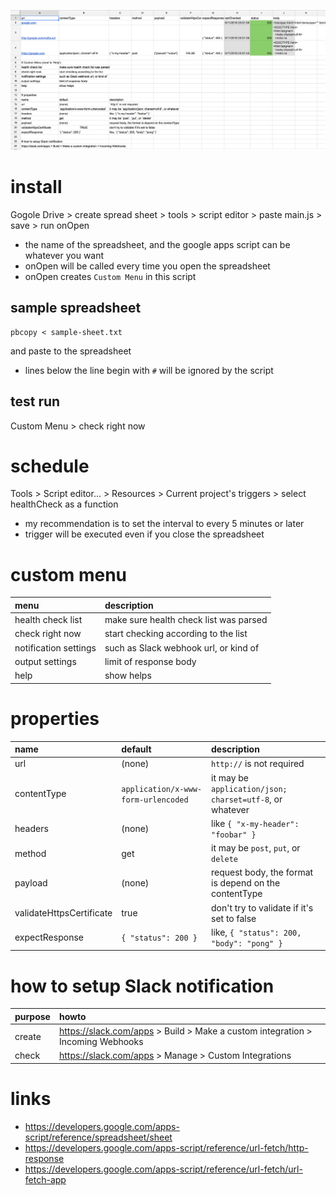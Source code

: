 ![sample-sheet](./images/screenshot1.png)

# install
Gogole Drive > create spread sheet > tools > script editor > paste main.js > save > run onOpen

- the name of the spreadsheet, and the google apps script can be whatever you want
- onOpen will be called every time you open the spreadsheet
- onOpen creates `Custom Menu` in this script

## sample spreadsheet

```
pbcopy < sample-sheet.txt
```

and paste to the spreadsheet

- lines below the line begin with `#` will be ignored by the script

## test run

Custom Menu > check right now

# schedule
Tools > Script editor... > Resources > Current project's triggers > select healthCheck as a function

- my recommendation is to set the interval to every 5 minutes or later
- trigger will be executed even if you close the spreadsheet

# custom menu
|menu|description|
|:--|:--|
|health check list|make sure health check list was parsed|
|check right now|start checking according to the list|
|notification settings|such as Slack webhook url, or kind of|
|output settings|limit of response body|
|help|show helps|

# properties
|name|default|description|
|:--|:--|:--|
|url|(none)|`http://` is not required|
|contentType|`application/x-www-form-urlencoded`|it may be `application/json; charset=utf-8`, or whatever|
|headers|(none)|like `{ "x-my-header": "foobar" }`|
|method|get|it may be `post`, `put`, or `delete`|
|payload|(none)|request body, the format is depend on the contentType|
|validateHttpsCertificate|true|don't try to validate if it's set to false|
|expectResponse|`{ "status": 200 }`|like, `{ "status": 200, "body": "pong" }`|

# how to setup Slack notification
|purpose|howto|
|:--|:--|
|create|https://slack.com/apps > Build > Make a custom integration > Incoming Webhooks|
|check|https://slack.com/apps > Manage > Custom Integrations|

# links
- https://developers.google.com/apps-script/reference/spreadsheet/sheet
- https://developers.google.com/apps-script/reference/url-fetch/http-response
- https://developers.google.com/apps-script/reference/url-fetch/url-fetch-app

